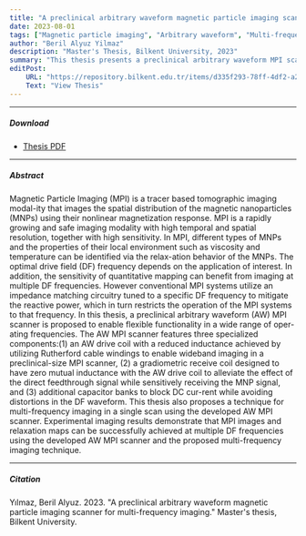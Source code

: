 ```yaml
---
title: "A preclinical arbitrary waveform magnetic particle imaging scanner for multi-frequency imaging"
date: 2023-08-01
tags: ["Magnetic particle imaging", "Arbitrary waveform", "Multi-frequency imaging", "Relaxation mapping", "Quantitative mapping"]
author: "Beril Alyuz Yilmaz"
description: "Master's Thesis, Bilkent University, 2023"
summary: "This thesis presents a preclinical arbitrary waveform MPI scanner to enable flexible functionality in a wide range of operating frequencies."
editPost:
    URL: "https://repository.bilkent.edu.tr/items/d335f293-78ff-4df2-a2a3-63dae21c9bd7"
    Text: "View Thesis"
---
```


---

##### Download

+ [Thesis PDF](https://repository.bilkent.edu.tr/items/d335f293-78ff-4df2-a2a3-63dae21c9bd7)

---

##### Abstract

Magnetic Particle Imaging (MPI) is a tracer based tomographic imaging modal-ity that images the spatial distribution of the magnetic nanoparticles (MNPs) using their nonlinear magnetization response. MPI is a rapidly growing and safe imaging modality with high temporal and spatial resolution, together with high sensitivity. In MPI, different types of MNPs and the properties of their local environment such as viscosity and temperature can be identified via the relax-ation behavior of the MNPs. The optimal drive field (DF) frequency depends on the application of interest. In addition, the sensitivity of quantitative mapping can benefit from imaging at multiple DF frequencies. However conventional MPI systems utilize an impedance matching circuitry tuned to a specific DF frequency to mitigate the reactive power, which in turn restricts the operation of the MPI systems to that frequency. In this thesis, a preclinical arbitrary waveform (AW) MPI scanner is proposed to enable flexible functionality in a wide range of oper-ating frequencies. The AW MPI scanner features three specialized components:(1) an AW drive coil with a reduced inductance achieved by utilizing Rutherford cable windings to enable wideband imaging in a preclinical-size MPI scanner, (2) a gradiometric receive coil designed to have zero mutual inductance with the AW drive coil to alleviate the effect of the direct feedthrough signal while sensitively receiving the MNP signal, and (3) additional capacitor banks to block DC cur-rent while avoiding distortions in the DF waveform. This thesis also proposes a technique for multi-frequency imaging in a single scan using the developed AW MPI scanner. Experimental imaging results demonstrate that MPI images and relaxation maps can be successfully achieved at multiple DF frequencies using the developed AW MPI scanner and the proposed multi-frequency imaging technique.

---

##### Citation

Yılmaz, Beril Alyuz. 2023. "A preclinical arbitrary waveform magnetic particle imaging scanner for multi-frequency imaging." Master's thesis, Bilkent University.
